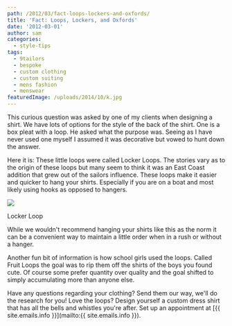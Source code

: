 ```yaml
---
path: /2012/03/fact-loops-lockers-and-oxfords/
title: 'Fact: Loops, Lockers, and Oxfords'
date: '2012-03-01'
author: sam
categories:
  - style-tips
tags:
  - 9tailors
  - bespoke
  - custom clothing
  - custom suiting
  - mens fashion
  - menswear
featuredImage: /uploads/2014/10/k.jpg
---
```

This curious question was asked by one of my clients when designing a shirt. We have lots of options for the style of the back of the shirt. One is a box pleat with a loop. He asked what the purpose was. Seeing as I have never used one myself I assumed it was decorative but vowed to hunt down the answer.

Here it is: These little loops were called Locker Loops. The stories vary as to the origin of these loops but many seem to think it was an East Coast addition that grew out of the sailors influence. These loops make it easier and quicker to hang your shirts. Especially if you are on a boat and most likely using hooks as opposed to hangers.

[![](http://www.e-sierrapacific.com/photos/Denim-05-locker-loop.jpg)](http://www.e-sierrapacific.com/photos/Denim-05-locker-loop.jpg)

Locker Loop

While we wouldn't recommend hanging your shirts like this as the norm it can be a convenient way to maintain a little order when in a rush or without a hanger.

Another fun bit of information is how school girls used the loops. Called Fruit Loops the goal was to rip them off the shirts of the boys you found cute. Of course some prefer quantity over quality and the goal shifted to simply accumulating more than anyone else.

Have any questions regarding your clothing? Send them our way, we'll do the research for you! Love the loops? Design yourself a custom dress shirt that has all the bells and whistles you're after. Set up an appointment at [{{ site.emails.info }}](mailto:{{ site.emails.info }}).